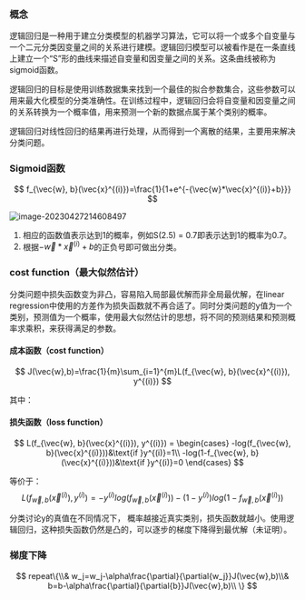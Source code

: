 ### 概念

逻辑回归是一种用于建立分类模型的机器学习算法，它可以将一个或多个自变量与一个二元分类因变量之间的关系进行建模。逻辑回归模型可以被看作是在一条直线上建立一个“S”形的曲线来描述自变量和因变量之间的关系。这条曲线被称为sigmoid函数。

逻辑回归的目标是使用训练数据集来找到一个最佳的拟合参数集合，这些参数可以用来最大化模型的分类准确性。在训练过程中，逻辑回归会将自变量和因变量之间的关系转换为一个概率值，用来预测一个新的数据点属于某个类别的概率。

逻辑回归对线性回归的结果再进行处理，从而得到一个离散的结果，主要用来解决分类问题。

### Sigmoid函数

$$
f_{\vec{w}, b}(\vec{x}^{(i)})=\frac{1}{1+e^{-{\vec{w}*\vec{x}^{(i)}+b}}}
$$



![image-20230427214608497](D:\Personal\AI_notes\machine_learning\assets\image-20230427214608497.png)

1. 相应的函数值表示达到1的概率，例如S(2.5) = 0.7即表示达到1的概率为0.7。
2. 根据$-{\vec{w}*\vec{x}^{(i)}+b}$的正负号即可做出分类。



### cost function（最大似然估计）

分类问题中损失函数变为非凸，容易陷入局部最优解而非全局最优解，在linear regression中使用的方差作为损失函数就不再合适了。同时分类问题的y值为一个类别，预测值为一个概率，使用最大似然估计的思想，将不同的预测结果和预测概率求乘积，来获得满足的参数。

#### 成本函数（cost function）

$$
J(\vec{w},b)=\frac{1}{m}\sum_{i=1}^{m}L(f_{\vec{w}, b}(\vec{x}^{(i)}), y^{(i)})
$$

其中：

#### 损失函数（loss function）

$$
L(f_{\vec{w}, b}(\vec{x}^{(i)}), y^{(i)}) = 
\begin{cases}
-log(f_{\vec{w}, b}(\vec{x}^{(i)}))&\text{if }y^{(i)}=1\\
-log(1-f_{\vec{w}, b}(\vec{x}^{(i)}))&\text{if }y^{(i)}=0
\end{cases}
$$

等价于：
$$
L(f_{\vec{w}, b}(\vec{x}^{(i)}), y^{(i)})=-y^{(i)}log(f_{\vec{w}, b}(\vec{x}^{(i)}))-(1-y^{(i)})log(1-f_{\vec{w}, b}(\vec{x}^{(i)}))
$$


分类讨论y的真值在不同情况下， 概率越接近真实类别，损失函数就越小。使用逻辑回归，这种损失函数仍然是凸的，可以逐步的梯度下降得到最优解（未证明）。

### 梯度下降

$$
repeat\{\\&
w_j=w_j-\alpha\frac{\partial}{\partial{w_j}}J(\vec{w},b)\\&
b=b-\alpha\frac{\partial}{\partial{b}}J(\vec{w},b)\\
\}
$$



  


